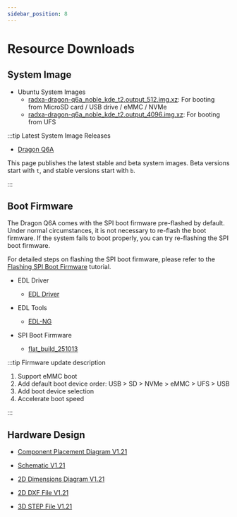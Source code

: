 ```yaml
---
sidebar_position: 8
---
```


# Resource Downloads

## System Image

- Ubuntu System Images
  - [radxa-dragon-q6a_noble_kde_t2.output_512.img.xz](https://github.com/radxa-build/radxa-dragon-q6a/releases/download/rsdk-t2/radxa-dragon-q6a_noble_kde_t2.output_512.img.xz): For booting from MicroSD card / USB drive / eMMC / NVMe
  - [radxa-dragon-q6a_noble_kde_t2.output_4096.img.xz](https://github.com/radxa-build/radxa-dragon-q6a/releases/download/rsdk-t2/radxa-dragon-q6a_noble_kde_t2.output_4096.img.xz): For booting from UFS

:::tip Latest System Image Releases

- [Dragon Q6A](https://github.com/radxa-build/radxa-dragon-q6a/releases)

This page publishes the latest stable and beta system images. Beta versions start with `t`, and stable versions start with `b`.

:::

## Boot Firmware

The Dragon Q6A comes with the SPI boot firmware pre-flashed by default. Under normal circumstances, it is not necessary to re-flash the boot firmware. If the system fails to boot properly, you can try re-flashing the SPI boot firmware.

For detailed steps on flashing the SPI boot firmware, please refer to the [Flashing SPI Boot Firmware](../q6a/low-dev/spi_fw/) tutorial.

- EDL Driver

  - [EDL Driver](https://dl.radxa.com/dragon/q6a/images/QUD_CustomInst_1.00.91.7.zip)

- EDL Tools

  - [EDL-NG](https://dl.radxa.com/q6a/images/edl-ng-dist.zip)

- SPI Boot Firmware

  - [flat_build_251013](https://dl.radxa.com/dragon/q6a/images/dragon-q6a_flat_build_251013.zip)

:::tip Firmware update description

1. Support eMMC boot
2. Add default boot device order: USB > SD > NVMe > eMMC > UFS > USB
3. Add boot device selection
4. Accelerate boot speed

:::

## Hardware Design

- [Component Placement Diagram V1.21](https://dl.radxa.com/dragon/q6a/hw/radxa_dragon_q6a_components_placement_map_v1.21.pdf)

- [Schematic V1.21](https://dl.radxa.com/dragon/q6a/hw/radxa_dragon_q6a_schematic_v1.21.pdf)

- [2D Dimensions Diagram V1.21](https://dl.radxa.com/dragon/q6a/hw/radxa_dragon_q6a_2d_dimensions_v1.21.pdf)

- [2D DXF File V1.21](https://dl.radxa.com/dragon/q6a/hw/radxa_dragon_q6a_2d_dxf_v1.21.zip)

- [3D STEP File V1.21](https://dl.radxa.com/dragon/q6a/hw/radxa_dragon_q6a_3d_stp_v1.21.zip)
